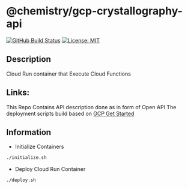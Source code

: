 # @chemistry/gcp-crystallography-api
[![GitHub Build Status](https://github.com/chemistry/crystallography-api/workflows/CI/badge.svg)](https://github.com/chemistry/crystallography-api/actions?query=workflow%3ACI)
[![License: MIT](https://img.shields.io/badge/License-MIT-gren.svg)](https://opensource.org/licenses/MIT)

## Description
Cloud Run container that Execute Cloud Functions

## Links:
This Repo Contains API description done as in form of Open API
The deployment scripts build based on [GCP Get Started](https://cloud.google.com/endpoints/docs/openapi/get-started-cloud-functions)

## Information
* Initialize Containers
```bash
./initialize.sh
```

* Deploy Cloud Run Container
```bash
./deploy.sh
```
